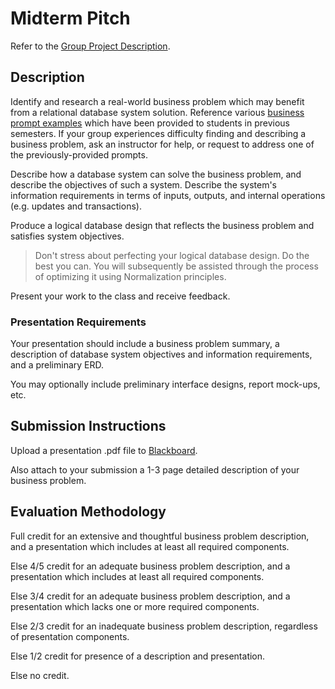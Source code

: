 # Midterm Pitch

Refer to the [Group Project Description](/PROJECT.md).

## Description

Identify and research a real-world business problem which may benefit from a relational database system solution. Reference various [business prompt examples](/resources/group-project/examples) which have been provided to students in previous semesters. If your group experiences difficulty finding and describing a business problem, ask an instructor for help, or request to address one of the previously-provided prompts.

Describe how a database system can solve the business problem, and describe the objectives of such a system. Describe the system's information requirements in terms of inputs, outputs, and internal operations (e.g. updates and transactions).

Produce a logical database design that reflects the business problem and satisfies system objectives.

> Don't stress about perfecting your logical database design. Do the best you can. You will subsequently be assisted through the process of optimizing it using Normalization principles.

Present your work to the class and receive feedback.

### Presentation Requirements

Your presentation should include a business problem summary, a description of database system objectives and information requirements, and a preliminary ERD.

You may optionally include preliminary interface designs, report mock-ups, etc.

## Submission Instructions

Upload a presentation .pdf file to [Blackboard](https://blackboard.gwu.edu/webapps/assignment/uploadAssignment?content_id=_6858158_1&course_id=_260328_1&assign_group_id=&mode=cpview).

Also attach to your submission a 1-3 page detailed description of your business problem.

## Evaluation Methodology

Full credit for an extensive and thoughtful business problem description, and a presentation which includes at least all required components.

Else 4/5 credit for an adequate business problem description, and a presentation which includes at least all required components.

Else 3/4 credit for an adequate business problem description, and a presentation which lacks one or more required components.

Else 2/3 credit for an inadequate business problem description, regardless of presentation components.

Else 1/2 credit for presence of a description and presentation.

Else no credit.

